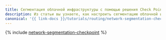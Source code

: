 ```yaml
---
title: Сегментация облачной инфраструктуры с помощью решения Check Point Next-Generation Firewall
description: Из статьи вы узнаете, как настроить сегментацию облачной инфраструктуры с помощью решения Check Point Next-Generation Firewall.
canonical: '{{ link-docs }}/tutorials/routing/network-segmentation-checkpoint'
---
```


{% include [network-segmentation-checkpoint](../../_tutorials/routing/network-segmentation-checkpoint.md) %}